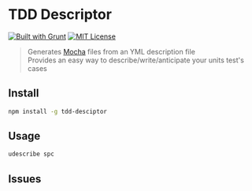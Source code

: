 # TDD Descriptor

[![Built with Grunt][grunt-img]](http://gruntjs.com/) [![MIT License][license-img]][license-url]

> Generates [Mocha](https://mochajs.org) files from an YML description file<br>
> Provides an easy way to describe/write/anticipate your units test's cases

## Install

```bash
npm install -g tdd-desciptor
```

## Usage

```bash
udescribe spc
```

## Issues

[grunt-img]: https://cdn.gruntjs.com/builtwith.png
[license-img]: http://img.shields.io/badge/license-MIT-blue.svg?style=flat-square
[license-url]: LICENSE-MIT

[coverall-url]: https://coveralls.io/r/sixertoy/tdd-yml-description-generator
[coverall-img]: https://img.shields.io/coveralls/sixertoy/tdd-yml-description-generator.svg?style=flat-square

[travis-url]: https://travis-ci.org/sixertoy/tdd-yml-description-generator
[travis-img]: http://img.shields.io/travis/sixertoy/tdd-yml-description-generator.svg?style=flat-square
